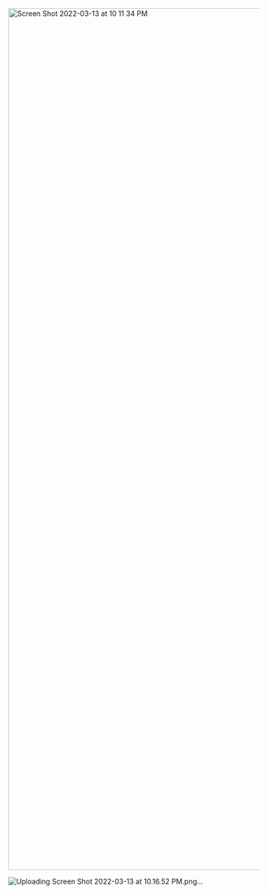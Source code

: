 <img width="1723" alt="Screen Shot 2022-03-13 at 10 11 34 PM" src="https://user-images.githubusercontent.com/60025491/158109103-d3f9a19c-1f2a-4097-a2c8-687df263c15d.png">

![Uploading Screen Shot 2022-03-13 at 10.16.52 PM.png…]()
